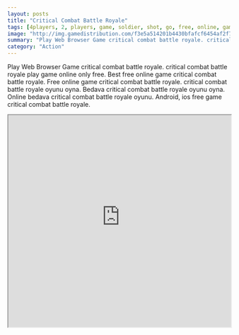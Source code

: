 ```yaml
---
layout: posts
title: "Critical Combat Battle Royale"
tags: [4players, 2, players, game, soldier, shot, go, free, online, games, oyna, game, free, games, play, play, games]
image: "http://img.gamedistribution.com/f3e5a514201b4430bfafcf6454af2f7b-512x512.jpeg"
summary: "Play Web Browser Game critical combat battle royale. critical combat battle royale play game online only free. Best free online game critical combat battle royale. Free online game critical combat battle royale. critical combat battle royale oyunu oyna. Bedava critical combat battle royale oyunu oyna. Online bedava critical combat battle royale oyunu. Android, ios free game critical combat battle royale."
category: "Action"
---
```


Play Web Browser Game critical combat battle royale. critical combat battle royale play game online only free. Best free online game critical combat battle royale. Free online game critical combat battle royale. critical combat battle royale oyunu oyna. Bedava critical combat battle royale oyunu oyna. Online bedava critical combat battle royale oyunu. Android, ios free game critical combat battle royale.

<iframe width="100%" height="480px;" src="http://html5.gamedistribution.com/f3e5a514201b4430bfafcf6454af2f7b/"></iframe>